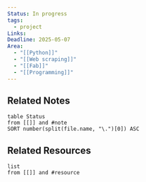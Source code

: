 ```yaml
---
Status: In progress
tags:
  - project
Links: 
Deadline: 2025-05-07
Area:
  - "[[Python]]"
  - "[[Web scraping]]"
  - "[[Fab]]"
  - "[[Programming]]"
---
```

## Related Notes
```dataview
table Status
from [[]] and #note
SORT number(split(file.name, "\.")[0]) ASC
```
## Related Resources
```dataview
list
from [[]] and #resource
```
